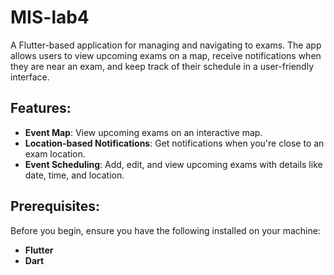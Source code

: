 # MIS-lab4

A Flutter-based application for managing and navigating to exams. The app allows users to view upcoming exams on a map, receive notifications when they are near an exam, and keep track of their schedule in a user-friendly interface.

## Features:
- **Event Map**: View upcoming exams on an interactive map.
- **Location-based Notifications**: Get notifications when you're close to an exam location.
- **Event Scheduling**: Add, edit, and view upcoming exams with details like date, time, and location.

## Prerequisites:
Before you begin, ensure you have the following installed on your machine:

- **Flutter**
- **Dart**
